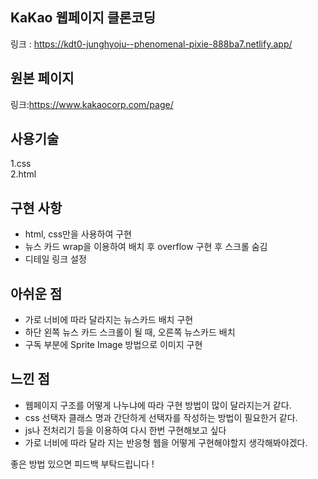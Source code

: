  KaKao 웹페이지 클론코딩
-
 링크 : https://kdt0-junghyoju--phenomenal-pixie-888ba7.netlify.app/

원본 페이지 
-
링크:https://www.kakaocorp.com/page/

사용기술
-
1.css<br>
2.html

구현 사항
-
* html, css만을 사용하여 구현 
* 뉴스 카드 wrap을 이용하여 배치 후 overflow 구현 후 스크롤 숨김
* 디테일 링크 설정

아쉬운 점
- 
*  가로 너비에 따라 달라지는 뉴스카드 배치 구현
* 하단 왼쪽 뉴스 카드 스크롤이 될 때, 오른쪽 뉴스카드 배치
* 구독 부분에 Sprite Image 방법으로 이미지 구현 



느낀 점
-
* 웹페이지 구조를 어떻게 나누냐에 따라 구현 방법이 많이 달라지는거 같다.
* css 선택자 클래스 명과 간단하게 선택자를 작성하는 방법이 필요한거 같다.
* js나 전처리기 등을 이용하여 다시 한번 구현해보고 싶다
* 가로 너비에 따라 달라 지는 반응형 웹을 어떻게 구현해야할지 생각해봐야겠다.

좋은 방법 있으면 피드백 부탁드립니다 !

